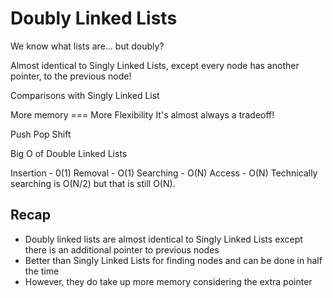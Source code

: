 # Doubly Linked Lists

We know what lists are... but doubly?

Almost identical to Singly Linked Lists, except every node has another pointer, to the previous node!

Comparisons with Singly Linked List

More memory === More Flexibility
It's almost always a tradeoff!

Push
Pop
Shift

Big O of Double Linked Lists

Insertion - 0(1)
Removal - O(1)
Searching - O(N)
Access - O(N)
Technically searching is O(N/2) but that is still O(N).

## Recap

- Doubly linked lists are almost identical to Singly Linked Lists except there is an additional pointer to previous nodes
- Better than Singly Linked Lists for finding nodes and can be done in half the time
- However, they do take up more memory considering the extra pointer
